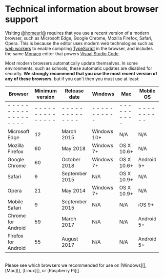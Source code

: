 # Technical information about browser support

Visiting [@homeurl@][] requires that you use a recent version of a modern
browser, such as Microsoft Edge, Google Chrome, Mozilla Firefox, Safari, Opera.
This is because the editor uses modern web technologies such as [web
workers][] to enable compiling [TypeScript][] in the browser, and includes the
same [Monaco][] editor that powers [Visual Studio Code][].

[@homeurl@]: @homeurl@
[web workers]: http://www.w3.org/TR/workers/
[typescript]: https://www.typescriptlang.org
[monaco]: https://microsoft.github.io/monaco-editor/
[visual studio code]: https://code.visualstudio.com

Most modern browsers automatically update themselves. In some environments,
such as schools, these automatic updates are disabled for security. **We
strongly recommend that you use the most recent version of any of these
browsers**, but if you can't then you must use at least:

| Browser             | Minimum version | Release date   | Windows     | Mac        | Mobile OS  |
| ------------------- | --------------- | -------------- | ----------- | ---------- | ---------- |
| - - - - - - - - - - - - - - - - - - - | - - - - - - - - - - - - - - - | - - - - - - - - - - - - - - | - - - - - - - - - - - | - - - - - - - - - - | - - - - - - - - - - |
| Microsoft Edge      | 12              | March 2015     | Windows 10+ | N/A        | N/A        |
| Mozilla Firefox     | 60              | May 2018       | Windows 7+  | OS X 10.6+ | N/A        |
| Google Chrome       | 60              | October 2018   | Windows 7+  | OS X 10.6+ | Android 5+ |
| Safari              | 9               | September 2015 | N/A         | OS X 10.9+ | N/A        |
| Opera               | 21              | May 2014       | Windows 7+  | OS X 10.9+ | N/A        |
| Mobile Safari       | 9               | September 2015 | N/A         | N/A        | iOS 9+     |
| Chrome for Android  | 59              | March 2017     | N/A         | N/A        | Android 5+ |
| Firefox for Android | 55              | August 2017    | N/A         | N/A        | Android 5+ |

<br/>
Please see which browsers we recommended for use on [Windows][],
[Mac][], [Linux][], or [Raspberry Pi][].

[Windows]: /browsers/windows
[Mac]: /browsers/mac
[Linux]: /browsers/linux
[Raspberry Pi]: /raspberry-pi

